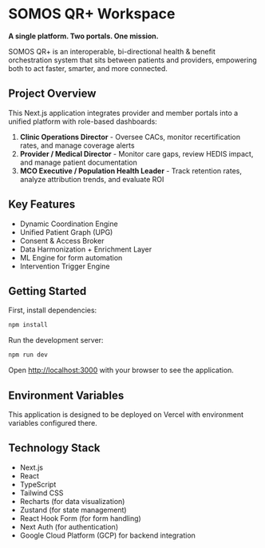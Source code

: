 # SOMOS QR+ Workspace

**A single platform. Two portals. One mission.**

SOMOS QR+ is an interoperable, bi-directional health & benefit orchestration system that sits between patients and providers, empowering both to act faster, smarter, and more connected.

## Project Overview

This Next.js application integrates provider and member portals into a unified platform with role-based dashboards:

1. **Clinic Operations Director** - Oversee CACs, monitor recertification rates, and manage coverage alerts
2. **Provider / Medical Director** - Monitor care gaps, review HEDIS impact, and manage patient documentation
3. **MCO Executive / Population Health Leader** - Track retention rates, analyze attribution trends, and evaluate ROI

## Key Features

- Dynamic Coordination Engine
- Unified Patient Graph (UPG)
- Consent & Access Broker
- Data Harmonization + Enrichment Layer
- ML Engine for form automation
- Intervention Trigger Engine

## Getting Started

First, install dependencies:

```bash
npm install
```

Run the development server:

```bash
npm run dev
```

Open [http://localhost:3000](http://localhost:3000) with your browser to see the application.

## Environment Variables

This application is designed to be deployed on Vercel with environment variables configured there.

## Technology Stack

- Next.js
- React
- TypeScript
- Tailwind CSS
- Recharts (for data visualization)
- Zustand (for state management)
- React Hook Form (for form handling)
- Next Auth (for authentication)
- Google Cloud Platform (GCP) for backend integration 